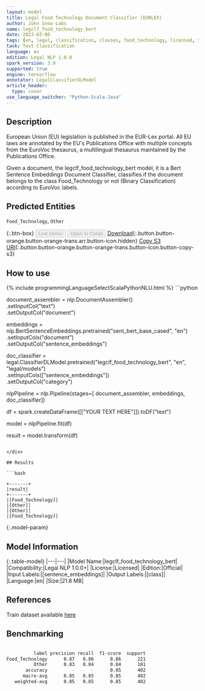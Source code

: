 ```yaml
---
layout: model
title: Legal Food Technology Document Classifier (EURLEX)
author: John Snow Labs
name: legclf_food_technology_bert
date: 2023-03-06
tags: [en, legal, classification, clauses, food_technology, licensed, tensorflow]
task: Text Classification
language: en
edition: Legal NLP 1.0.0
spark_version: 3.0
supported: true
engine: tensorflow
annotator: LegalClassifierDLModel
article_header:
  type: cover
use_language_switcher: "Python-Scala-Java"
---
```


## Description

European Union (EU) legislation is published in the EUR-Lex portal. All EU laws are annotated by the EU's Publications Office with multiple concepts from the EuroVoc thesaurus, a multilingual thesaurus maintained by the Publications Office.

Given a document, the legclf_food_technology_bert model, it is a Bert Sentence Embeddings Document Classifier, classifies if the document belongs to the class Food_Technology or not (Binary Classification) according to EuroVoc labels.

## Predicted Entities

`Food_Technology`, `Other`

{:.btn-box}
<button class="button button-orange" disabled>Live Demo</button>
<button class="button button-orange" disabled>Open in Colab</button>
[Download](https://s3.amazonaws.com/auxdata.johnsnowlabs.com/legal/models/legclf_food_technology_bert_en_1.0.0_3.0_1678111847548.zip){:.button.button-orange.button-orange-trans.arr.button-icon.hidden}
[Copy S3 URI](s3://auxdata.johnsnowlabs.com/legal/models/legclf_food_technology_bert_en_1.0.0_3.0_1678111847548.zip){:.button.button-orange.button-orange-trans.button-icon.button-copy-s3}

## How to use



<div class="tabs-box" markdown="1">
{% include programmingLanguageSelectScalaPythonNLU.html %}
```python

document_assembler = nlp.DocumentAssembler()\
    .setInputCol("text")\
    .setOutputCol("document")

embeddings = nlp.BertSentenceEmbeddings.pretrained("sent_bert_base_cased", "en")\
    .setInputCols("document")\
    .setOutputCol("sentence_embeddings")

doc_classifier = legal.ClassifierDLModel.pretrained("legclf_food_technology_bert", "en", "legal/models")\
    .setInputCols(["sentence_embeddings"])\
    .setOutputCol("category")

nlpPipeline = nlp.Pipeline(stages=[
    document_assembler, 
    embeddings,
    doc_classifier])

df = spark.createDataFrame([["YOUR TEXT HERE"]]).toDF("text")

model = nlpPipeline.fit(df)

result = model.transform(df)

```

</div>

## Results

```bash

+-------+
|result|
+-------+
|[Food_Technology]|
|[Other]|
|[Other]|
|[Food_Technology]|

```

{:.model-param}
## Model Information

{:.table-model}
|---|---|
|Model Name:|legclf_food_technology_bert|
|Compatibility:|Legal NLP 1.0.0+|
|License:|Licensed|
|Edition:|Official|
|Input Labels:|[sentence_embeddings]|
|Output Labels:|[class]|
|Language:|en|
|Size:|21.8 MB|

## References

Train dataset available [here](https://huggingface.co/datasets/lex_glue)

## Benchmarking

```bash

          label precision recall  f1-score  support
Food_Technology      0.87   0.86      0.86      221
          Other      0.83   0.84      0.84      181
       accuracy         -      -      0.85      402
      macro-avg      0.85   0.85      0.85      402
   weighted-avg      0.85   0.85      0.85      402
```